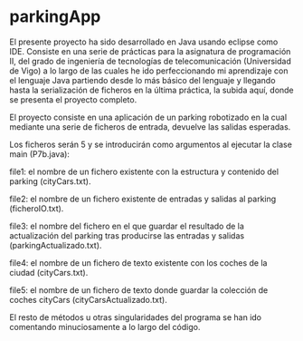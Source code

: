 # parkingApp

El presente proyecto ha sido desarrollado en Java usando eclipse como IDE.
Consiste en una serie de prácticas para la asignatura de programación II, del grado de ingeniería de tecnologías de telecomunicación (Universidad de Vigo)
a lo largo de las cuales he ido perfeccionando mi aprendizaje con el lenguaje Java partiendo desde lo más básico del lenguaje y llegando hasta la serialización
de ficheros en la última práctica, la subida aquí, donde se presenta el proyecto completo.

El proyecto consiste en una aplicación de un parking robotizado en la cual mediante una serie de ficheros de entrada, devuelve las salidas esperadas. 

Los ficheros serán 5 y se introducirán como argumentos al ejecutar la clase main (P7b.java):

file1: el nombre de un fichero existente con la estructura y contenido del parking (cityCars.txt).

file2: el nombre de un fichero existente de entradas y salidas al parking (ficheroIO.txt).

file3: el nombre del fichero en el que guardar el resultado de la actualización del parking tras producirse las entradas y salidas (parkingActualizado.txt).

file4: el nombre de un fichero de texto existente con los coches de la ciudad (cityCars.txt).

file5: el nombre de un fichero de texto donde guardar la colección de coches cityCars (cityCarsActualizado.txt).


El resto de métodos u otras singularidades del programa se han ido comentando minuciosamente a lo largo del código.
